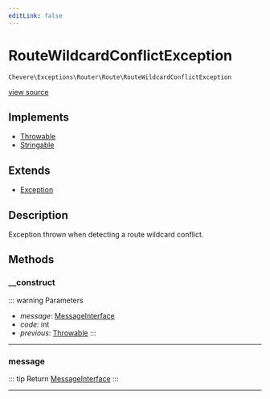```yaml
---
editLink: false
---
```


# RouteWildcardConflictException

`Chevere\Exceptions\Router\Route\RouteWildcardConflictException`

[view source](https://github.com/chevere/chevere/blob/main/src/Chevere/Exceptions/Router/Route/RouteWildcardConflictException.php)

## Implements

- [Throwable](https://www.php.net/manual/class.throwable)
- [Stringable](https://www.php.net/manual/class.stringable)

## Extends

- [Exception](../../Core/Exception.md)

## Description

Exception thrown when detecting a route wildcard conflict.

## Methods

### __construct

::: warning Parameters
- *message*: [MessageInterface](../../../Interfaces/Message/MessageInterface.md)
- *code*: int
- *previous*: [Throwable](https://www.php.net/manual/class.throwable)
:::

---

### message

::: tip Return
[MessageInterface](../../../Interfaces/Message/MessageInterface.md)
:::

---
